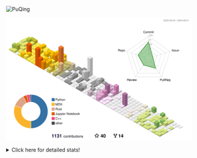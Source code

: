 ![PuQing](https://user-images.githubusercontent.com/27223114/171565019-9a56fae6-b08b-421f-99db-7e830da42371.png)

![](./profile-3d-contrib/profile-season-animate.svg)

<details>
<summary>Click here for detailed stats!</summary>

<!--START_SECTION:waka-->
![Lines of code](https://img.shields.io/badge/From%20Hello%20World%20I%27ve%20Written-1.4%20million%20lines%20of%20code-blue)

**🐱 My GitHub Data** 

> 📦 401.5 kB Used in GitHub's Storage 
 > 
> 🏆 484 Contributions in the Year 2024
 > 
> 🚫 Not Opted to Hire
 > 
> 📜 55 Public Repositories 
 > 
> 🔑 29 Private Repositories 
 > 
**I'm an Early 🐤** 

```text
🌞 Morning                481 commits         ██░░░░░░░░░░░░░░░░░░░░░░░   06.18 % 
🌆 Daytime                3511 commits        ███████████░░░░░░░░░░░░░░   45.15 % 
🌃 Evening                1766 commits        ██████░░░░░░░░░░░░░░░░░░░   22.71 % 
🌙 Night                  2019 commits        ██████░░░░░░░░░░░░░░░░░░░   25.96 % 
```


📊 **This Week I Spent My Time On** 

```text
💬 Programming Languages: 
Python                   7 hrs 13 mins       ███████░░░░░░░░░░░░░░░░░░   27.45 % 
Browsing                 6 hrs 50 mins       ██████░░░░░░░░░░░░░░░░░░░   25.99 % 
GitHubing                4 hrs 17 mins       ████░░░░░░░░░░░░░░░░░░░░░   16.28 % 
Fish Touching            2 hrs 14 mins       ██░░░░░░░░░░░░░░░░░░░░░░░   08.55 % 
Jupyter Notebook         1 hr 26 mins        █░░░░░░░░░░░░░░░░░░░░░░░░   05.50 % 

🔥 Editors: 
Chrome                   15 hrs 14 mins      ██████████████░░░░░░░░░░░   57.92 % 
VS Code                  10 hrs 25 mins      ██████████░░░░░░░░░░░░░░░   39.62 % 
fish                     38 mins             █░░░░░░░░░░░░░░░░░░░░░░░░   02.46 % 

💻 Operating System: 
Mac                      15 hrs 53 mins      ███████████████░░░░░░░░░░   60.38 % 
WSL                      9 hrs 42 mins       █████████░░░░░░░░░░░░░░░░   36.91 % 
Linux                    38 mins             █░░░░░░░░░░░░░░░░░░░░░░░░   02.44 % 
Windows                  4 mins              ░░░░░░░░░░░░░░░░░░░░░░░░░   00.27 % 
```


<!--END_SECTION:waka-->
</details>
